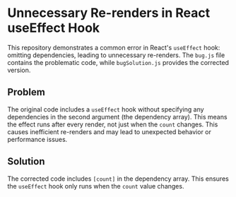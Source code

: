 # Unnecessary Re-renders in React useEffect Hook

This repository demonstrates a common error in React's `useEffect` hook: omitting dependencies, leading to unnecessary re-renders. The `bug.js` file contains the problematic code, while `bugSolution.js` provides the corrected version.

## Problem
The original code includes a `useEffect` hook without specifying any dependencies in the second argument (the dependency array). This means the effect runs after every render, not just when the `count` changes. This causes inefficient re-renders and may lead to unexpected behavior or performance issues.

## Solution
The corrected code includes `[count]` in the dependency array. This ensures the `useEffect` hook only runs when the `count` value changes. 